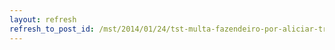 ```yaml
---
layout: refresh
refresh_to_post_id: /mst/2014/01/24/tst-multa-fazendeiro-por-aliciar-trabalhadores-e-descumprir-obrigaes
---
```

